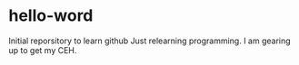 # hello-word
Initial reporsitory to learn github
Just relearning programming. I am gearing up to get my CEH.
